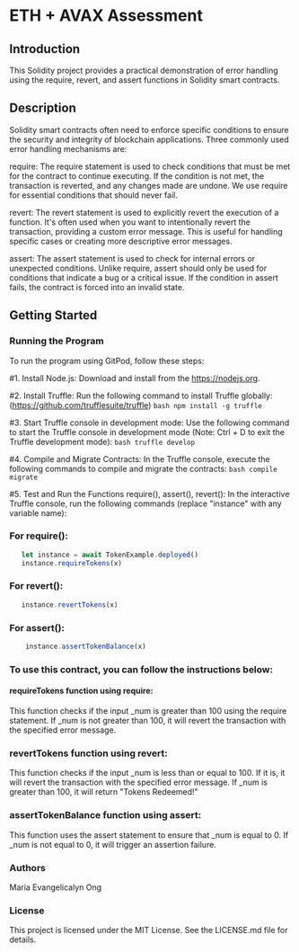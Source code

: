 # ETH + AVAX Assessment

## Introduction
This Solidity project provides a practical demonstration of error handling using the require, revert, and assert functions in Solidity smart contracts.

## Description
Solidity smart contracts often need to enforce specific conditions to ensure the security and integrity of blockchain applications. Three commonly used error handling mechanisms are:

require: The require statement is used to check conditions that must be met for the contract to continue executing. If the condition is not met, the transaction is reverted, and any changes made are undone. We use require for essential conditions that should never fail.

revert: The revert statement is used to explicitly revert the execution of a function. It's often used when you want to intentionally revert the transaction, providing a custom error message. This is useful for handling specific cases or creating more descriptive error messages.

assert: The assert statement is used to check for internal errors or unexpected conditions. Unlike require, assert should only be used for conditions that indicate a bug or a critical issue. If the condition in assert fails, the contract is forced into an invalid state.

## Getting Started
### Running the Program
To run the program using GitPod, follow these steps:

#1. Install Node.js: Download and install from the https://nodejs.org.

#2. Install Truffle: Run the following command to install Truffle globally: (https://github.com/trufflesuite/truffle)
    ```bash
    npm install -g truffle
    ```
    
#3. Start Truffle console in development mode: Use the following command to start the Truffle console in development mode 
    (Note: Ctrl + D to exit the Truffle development mode):
     ```bash
    truffle develop
     ```
    
#4. Compile and Migrate Contracts: In the Truffle console, execute the following commands to compile and migrate the contracts:
     ```bash
      compile
      migrate
     ```
  
#5. Test and Run the Functions require(), assert(), revert(): In the interactive Truffle console, run the following commands (replace "instance" with any variable name):

### For require():
 ```javascript
    let instance = await TokenExample.deployed()
    instance.requireTokens(x) 
 ```
### For revert():
 ```javascript
    instance.revertTokens(x)
 ```
### For assert():
 ```javascript
     instance.assertTokenBalance(x)
 ```

### To use this contract, you can follow the instructions below:

#### requireTokens function using require:
This function checks if the input _num is greater than 100 using the require statement.
If _num is not greater than 100, it will revert the transaction with the specified error message.

### revertTokens function using revert:
This function checks if the input _num is less than or equal to 100. If it is, it will revert the transaction with the specified error message.
If _num is greater than 100, it will return "Tokens Redeemed!"

### assertTokenBalance function using assert:
This function uses the assert statement to ensure that _num is equal to 0.
If _num is not equal to 0, it will trigger an assertion failure.

### Authors
Maria Evangelicalyn Ong

### License
This project is licensed under the MIT License. See the LICENSE.md file for details.
